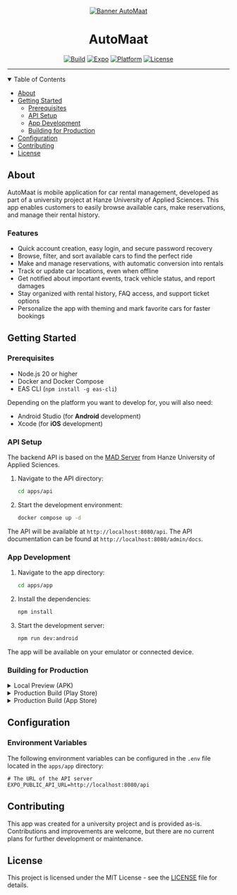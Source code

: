 <div align="center">

[![Banner AutoMaat][banner]][link-repo]


# AutoMaat

[![Build][badge-build]][link-build]
[![Expo][badge-expo]][link-expo]
[![Platform][badge-platform]][link-repo]
[![License][badge-license]][link-license]

</div>

---

<details open="open">
<summary>Table of Contents</summary>

- [About](#about)
- [Getting Started](#getting-started)
  - [Prerequisites](#prerequisites)
  - [API Setup](#api-setup)
  - [App Development](#app-development)
  - [Building for Production](#building-for-production)
- [Configuration](#configuration)
- [Contributing](#contributing)
- [License](#license)

</details>

## About
AutoMaat is mobile application for car rental management, developed as part of a university project at Hanze University
of Applied Sciences. This app enables customers to easily browse available cars, make reservations, and manage
their rental history.

### Features
- Quick account creation, easy login, and secure password recovery
- Browse, filter, and sort available cars to find the perfect ride
- Make and manage reservations, with automatic conversion into rentals
- Track or update car locations, even when offline
- Get notified about important events, track vehicle status, and report damages
- Stay organized with rental history, FAQ access, and support ticket options
- Personalize the app with theming and mark favorite cars for faster bookings

## Getting Started
### Prerequisites
- Node.js 20 or higher
- Docker and Docker Compose
- EAS CLI (`npm install -g eas-cli`)

Depending on the platform you want to develop for, you will also need:
- Android Studio (for **Android** development)
- Xcode (for **iOS** development)

### API Setup
The backend API is based on the [MAD Server](https://github.com/hanze-hbo-ict/mad-server-generated) from Hanze
University of Applied Sciences.

1. Navigate to the API directory:
    ```sh
    cd apps/api
    ```
2. Start the development environment:
    ```sh
    docker compose up -d
    ```

The API will be available at `http://localhost:8080/api`. The API documentation can be found at
`http://localhost:8080/admin/docs`.

### App Development
1. Navigate to the app directory:
    ```sh
    cd apps/app
    ```
   
2. Install the dependencies:
    ```sh
    npm install
    ```
   
3. Start the development server:
    ```sh
    npm run dev:android
    ```
   
The app will be available on your emulator or connected device.

### Building for Production
<details>
<summary>Local Preview (APK)</summary>

Generate a local preview of the app (APK) by running the following command:
```sh
npm run build:android:preview
```
</details>

<details>
<summary>Production Build (Play Store)</summary>

Generate a production build of the app that can be uploaded to the Google Play Store by running the following command:
```sh
npm run build:android
```
</details>

<details>
<summary>Production Build (App Store)</summary>

Generate a production build of the app that can be uploaded to the Apple App Store by running the following command:
```sh
npm run build:ios
```
</details>

## Configuration
### Environment Variables
The following environment variables can be configured in the `.env` file located in the `apps/app` directory:
```properties
# The URL of the API server
EXPO_PUBLIC_API_URL=http://localhost:8080/api
```

## Contributing
This app was created for a university project and is provided as-is. Contributions and improvements are welcome, but
there are no current plans for further development or maintenance.

## License
This project is licensed under the MIT License - see the [LICENSE](LICENSE) file for details.

<!-- Image References -->
[banner]:https://github.com/user-attachments/assets/00d63ca5-5c67-47cb-b57c-da3a7d1ccae4
[badge-build]:https://img.shields.io/github/actions/workflow/status/HeadTriXz/ITVB23KMO5/build.yml?branch=main&style=for-the-badge
[badge-license]:https://img.shields.io/badge/license-MIT-blue.svg?style=for-the-badge
[badge-platform]:https://img.shields.io/badge/platform-Android%20%7C%20iOS-green?style=for-the-badge
[badge-expo]:https://img.shields.io/badge/expo-v52-green?style=for-the-badge

<!-- Links -->
[link-repo]:https://github.com/HeadTriXz/ITVB23KMO5
[link-build]:https://github.com/HeadTriXz/ITVB23KMO5/actions/workflows/build.yml
[link-license]:LICENSE
[link-expo]:https://expo.dev/
